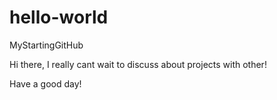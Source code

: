 # hello-world
MyStartingGitHub

Hi there, I really cant wait to discuss about projects with other!

Have a good day!

